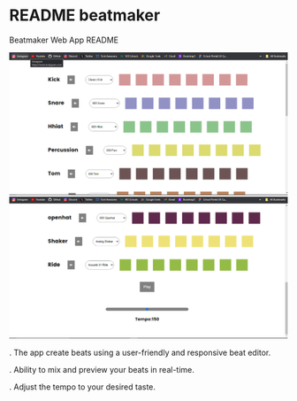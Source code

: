 # README beatmaker

Beatmaker Web App README

![Beatmaker_img_01](Beatmaker01.png)
![Beatmaker_img_02](Beatmaker02.png)

. The app create beats using a user-friendly and responsive beat editor.

. Ability to mix and preview your beats in real-time.

. Adjust the tempo to your desired taste.
